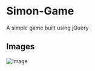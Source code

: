 # Simon-Game
A simple game built using jQuery

## Images

![image](https://github.com/user-attachments/assets/3e939a66-0939-4bef-beaa-a9a21ca6da83)
